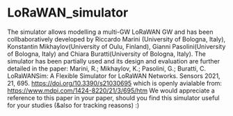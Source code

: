 # LoRaWAN_simulator

The simulator allows modelling a multi-GW LoRaWAN GW and has been collbaboratively developed by Riccardo Marini (University of Bologna, Italy), Konstantin Mikhaylov(University of Oulu, Finland), Gianni Pasolini(University of Bologna, Italy) and Chiara Buratti(University of Bologna, Italy). The simulator has been partially used and  its design and evaluation are further detailed in the paper: 
Marini, R.; Mikhaylov, K.; Pasolini, G.; Buratti, C. LoRaWANSim: A Flexible Simulator for LoRaWAN Networks. Sensors 2021, 21, 695. https://doi.org/10.3390/s21030695 
which is openly avialable from: https://www.mdpi.com/1424-8220/21/3/695/htm
We would appreciate a reference to this paper in your paper, should you find this simulator useful for your studies (&also for tracking reasons) :)
